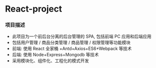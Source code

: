 # React-project
### 项目描述
+ 此项目为一个前后台分离的后台管理的 SPA, 包括前端 PC 应用和后端应用
+ 包括用户管理 / 商品分类管理 / 商品管理 / 权限管理等功能模块 
+ 前端: 使用 React 全家桶 +Antd+Axios+ES6+Webpack 等技术
+ 后端: 使用 Node+Express+Mongodb 等技术 
+ 采用模块化、组件化、工程化的模式开发
